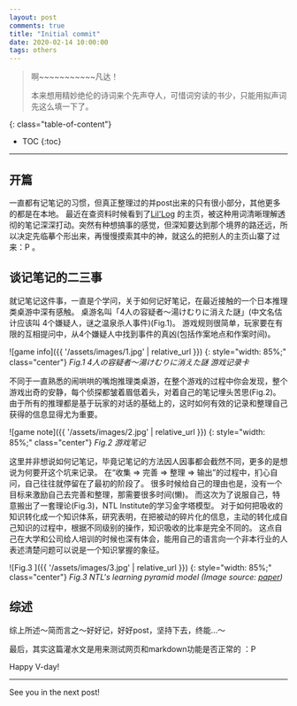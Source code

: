 ```yaml
---
layout: post
comments: true
title: "Initial commit"
date: 2020-02-14 10:00:00
tags: others
---
```


> 啊~~~~~~~~~~~凡达！
> 
> 本来想用精妙绝伦的诗词来个先声夺人，可惜词穷读的书少，只能用拟声词先这么填一下了。

<!--more-->

{: class="table-of-content"}
* TOC
{:toc}

---

## 开篇

一直都有记笔记的习惯，但真正整理过的并post出来的只有很小部分，其他更多的都是在本地。 最近在查资料时候看到了[Lil'Log](https://lilianweng.github.io/lil-log/) 的主页，被这种用词清晰理解透彻的笔记深深打动。突然有种想搞事的感觉，但深知要达到那个境界的路还远，所以决定先临摹个形出来，再慢慢摸索其中的神，就这么的把别人的主页山寨了过来：P 。


## 谈记笔记的二三事

就记笔记这件事，一直是个学问，关于如何记好笔记，在最近接触的一个日本推理类桌游中深有感触。
桌游名叫「4人の容疑者～湯けむりに消えた謎」(中文名估计应该叫 4个嫌疑人，谜之温泉杀人事件)(Fig.1)。 
游戏规则很简单，玩家要在有限的互相提问中，从4个嫌疑人中找到事件的真凶(包括作案地点和作案时间)。 

![game info]({{ '/assets/images/1.jpg' | relative_url }})
{: style="width: 85%;" class="center"}
*Fig.1 4人の容疑者～湯けむりに消えた謎 游戏记录卡*

不同于一直熟悉的闹哄哄的嘴炮推理类桌游，在整个游戏的过程中你会发现，整个游戏出奇的安静，每个侦探都皱着眉低着头，对着自己的笔记埋头苦思(Fig.2)。 由于所有的推理都是基于玩家的对话的基础上的，这时如何有效的记录和整理自己获得的信息显得尤为重要。

![game note]({{ '/assets/images/2.jpg' | relative_url }})
{: style="width: 85%;" class="center"}
*Fig.2 游戏笔记*

这里并非想说如何记笔记，毕竟记笔记的方法因人因事都会截然不同，更多的是想说为何要开这个坑来记录。
在“收集 => 完善 => 整理 => 输出”的过程中，扪心自问，自己往往就停留在了最初的阶段了。
很多时候给自己的理由也是，没有一个目标来激励自己去完善和整理，那需要很多时间(懒)。
而这次为了说服自己，特意搬出了一套理论(Fig.3)，NTL Institute的学习金字塔模型。
对于如何把吸收的知识转化成一个知识体系，研究表明，在把被动的碎片化的信息，主动的转化成自己知识的过程中，根据不同级别的操作，知识吸收的比率是完全不同的。
这点自己在大学和公司给人培训的时候也深有体会，能用自己的语言向一个非本行业的人表述清楚问题可以说是一个知识掌握的象征。

![Fig.3 ]({{ '/assets/images/3.jpg' | relative_url }})
{: style="width: 85%;" class="center"}
*Fig.3 NTL's learning pyramid model (Image source: [paper](https://www.researchgate.net/publication/317267917_Role_of_Engineering_Design_in_Enhancing_ABET_Outcomes_of_Engineering_Programs_at_Taif_University/figures?lo=1))*

## 综述

综上所述～简而言之～好好记，好好post，坚持下去，终能...～

最后，其实这篇灌水文是用来测试网页和markdown功能是否正常的 ：P 

Happy V-day!

---

See you in the next post!



